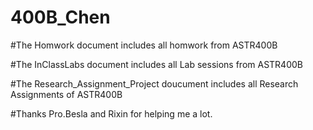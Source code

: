 # 400B_Chen
#The Homwork document includes all homwork from ASTR400B

#The InClassLabs document includes all Lab sessions from ASTR400B

#The Research_Assignment_Project doucument includes all Research Assignments of ASTR400B

#Thanks Pro.Besla and Rixin for helping me a lot.